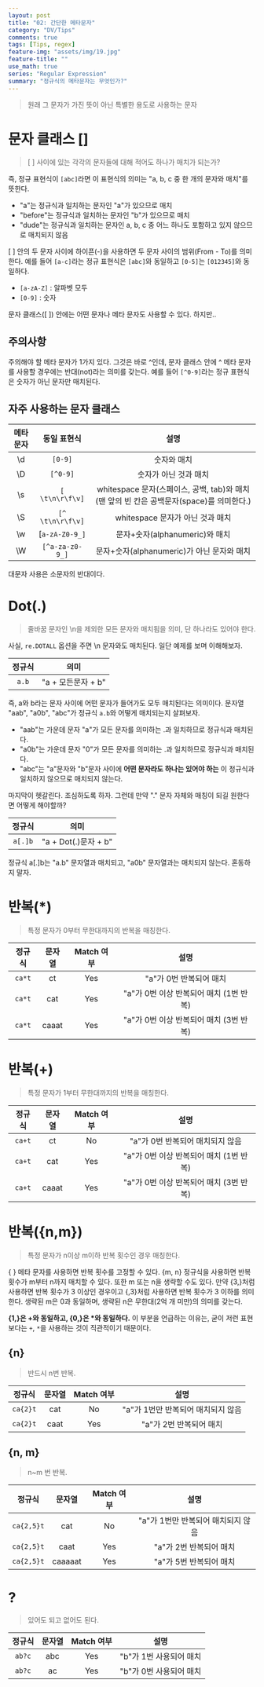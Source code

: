 ```yaml
---
layout: post
title: "02: 간단한 메타문자"
category: "DV/Tips"
comments: true
tags: [Tips, regex]
feature-img: "assets/img/19.jpg"
feature-title: ""
use_math: true
series: "Regular Expression"
summary: "정규식의 메타문자는 무엇인가?"
---
```


> 원래 그 문자가 가진 뜻이 아닌 특별한 용도로 사용하는 문자

# 문자 클래스 []

> [ ] 사이에 있는 각각의 문자들에 대해 적어도 하나가 매치가 되는가?

즉, 정규 표현식이 `[abc]`라면 이 표현식의 의미는 "a, b, c 중 한 개의 문자와 매치"를 뜻한다.

- "a"는 정규식과 일치하는 문자인 "a"가 있으므로 매치
- "before"는 정규식과 일치하는 문자인 "b"가 있으므로 매치
- "dude"는 정규식과 일치하는 문자인 a, b, c 중 어느 하나도 포함하고 있지 않으므로 매치되지 않음

[ ] 안의 두 문자 사이에 하이픈(-)을 사용하면 두 문자 사이의 범위(From - To)를 의미한다. 예를 들어 `[a-c]`라는 정규 표현식은 `[abc]`와 동일하고 `[0-5]`는 `[012345]`와 동일하다.

- `[a-zA-Z]` : 알파벳 모두
- `[0-9]` : 숫자

문자 클래스([ ]) 안에는 어떤 문자나 메타 문자도 사용할 수 있다. 하지만..

## 주의사항

주의해야 할 메타 문자가 1가지 있다. 그것은 바로 ^인데, 문자 클래스 안에 ^ 메타 문자를 사용할 경우에는 반대(not)라는 의미를 갖는다. 예를 들어 `[^0-9]`라는 정규 표현식은 숫자가 아닌 문자만 매치된다.

## 자주 사용하는 문자 클래스

| 메타문자 |   동일 표현식    |                                           설명                                           |
| :------: | :--------------: | :--------------------------------------------------------------------------------------: |
|    \d    |     `[0-9]`      |                                       숫자와 매치                                        |
|    \D    |     `[^0-9]`     |                                  숫자가 아닌 것과 매치                                   |
|    \s    | `[ \t\n\r\f\v]`  | whitespace 문자(스페이스, 공백, tab)와 매치(맨 앞의 빈 칸은 공백문자(space)를 의미한다.) |
|    \S    | `[^ \t\n\r\f\v]` |                             whitespace 문자가 아닌 것과 매치                             |
|    \w    |  [`a-zA-Z0-9_]`  |                              문자+숫자(alphanumeric)와 매치                              |
|    \W    | `[^a-za-z0-9_]`  |                        문자+숫자(alphanumeric)가 아닌 문자와 매치                        |

대문자 사용은 소문자의 반대이다.

# Dot(.)

> 줄바꿈 문자인 \n을 제외한 모든 문자와 매치됨을 의미, 단 하나라도 있어야 한다.

사실, `re.DOTALL` 옵션을 주면 \n 문자와도 매치된다. 일단 예제를 보며 이해해보자.

| 정규식 |        의미        |
| :----: | :----------------: |
| `a.b`  | "a + 모든문자 + b" |

즉, a와 b라는 문자 사이에 어떤 문자가 들어가도 모두 매치된다는 의미이다. 문자열 "aab", "a0b", "abc"가 정규식 `a.b`와 어떻게 매치되는지 살펴보자.

- "aab"는 가운데 문자 "a"가 모든 문자를 의미하는 .과 일치하므로 정규식과 매치된다.
- "a0b"는 가운데 문자 "0"가 모든 문자를 의미하는 .과 일치하므로 정규식과 매치된다.
- "abc"는 "a"문자와 "b"문자 사이에 **어떤 문자라도 하나는 있어야 하는** 이 정규식과 일치하지 않으므로 매치되지 않는다.

마지막이 헷갈린다. 조심하도록 하자. 그런데 만약 "." 문자 자체와 매칭이 되길 원한다면 어떻게 해야할까?

| 정규식  |         의미         |
| :-----: | :------------------: |
| `a[.]b` | "a + Dot(.)문자 + b" |

정규식 a[.]b는 "a.b" 문자열과 매치되고, "a0b" 문자열과는 매치되지 않는다. 혼동하지 말자.

# 반복(\*)

> 특정 문자가 0부터 무한대까지의 반복을 매칭한다.

| 정규식 | 문자열 | Match 여부 |                  설명                   |
| :----: | :----: | :--------: | :-------------------------------------: |
| `ca*t` |   ct   |    Yes     |         "a"가 0번 반복되어 매치         |
| `ca*t` |  cat   |    Yes     | "a"가 0번 이상 반복되어 매치 (1번 반복) |
| `ca*t` | caaat  |    Yes     | "a"가 0번 이상 반복되어 매치 (3번 반복) |

# 반복(+)

> 특정 문자가 1부터 무한대까지의 반복을 매칭한다.

| 정규식 | 문자열 | Match 여부 |                  설명                   |
| :----: | :----: | :--------: | :-------------------------------------: |
| `ca+t` |   ct   |     No     |    "a"가 0번 반복되어 매치되지 않음     |
| `ca+t` |  cat   |    Yes     | "a"가 0번 이상 반복되어 매치 (1번 반복) |
| `ca+t` | caaat  |    Yes     | "a"가 0번 이상 반복되어 매치 (3번 반복) |

# 반복({n,m})

> 특정 문자가 n이상 m이하 반복 횟수인 경우 매칭한다.

{ } 메타 문자를 사용하면 반복 횟수를 고정할 수 있다. {m, n} 정규식을 사용하면 반복 횟수가 m부터 n까지 매치할 수 있다. 또한 m 또는 n을 생략할 수도 있다. 만약 {3,}처럼 사용하면 반복 횟수가 3 이상인 경우이고 {,3}처럼 사용하면 반복 횟수가 3 이하를 의미한다. 생략된 m은 0과 동일하며, 생략된 n은 무한대(2억 개 미만)의 의미를 갖는다.

**{1,}은 +와 동일하고, {0,}은 \*와 동일하다.** 이 부분을 언급하는 이유는, 굳이 저런 표현보다는 `+`, `*`을 사용하는 것이 직관적이기 때문이다.

## {n}

> 반드시 n번 반복.

|  정규식  | 문자열 | Match 여부 |                설명                |
| :------: | :----: | :--------: | :--------------------------------: |
| `ca{2}t` |  cat   |     No     | "a"가 1번만 반복되어 매치되지 않음 |
| `ca{2}t` |  caat  |    Yes     |      "a"가 2번 반복되어 매치       |

## {n, m}

> n~m 번 반복.

|   정규식   | 문자열  | Match 여부 |                설명                |
| :--------: | :-----: | :--------: | :--------------------------------: |
| `ca{2,5}t` |   cat   |     No     | "a"가 1번만 반복되어 매치되지 않음 |
| `ca{2,5}t` |  caat   |    Yes     |      "a"가 2번 반복되어 매치       |
| `ca{2,5}t` | caaaaat |    Yes     |      "a"가 5번 반복되어 매치       |

# ?

> 있어도 되고 없어도 된다.

| 정규식 | 문자열 | Match 여부 |          설명           |
| :----: | :----: | :--------: | :---------------------: |
| `ab?c` |  abc   |    Yes     | "b"가 1번 사용되어 매치 |
| `ab?c` |   ac   |    Yes     | "b"가 0번 사용되어 매치 |
